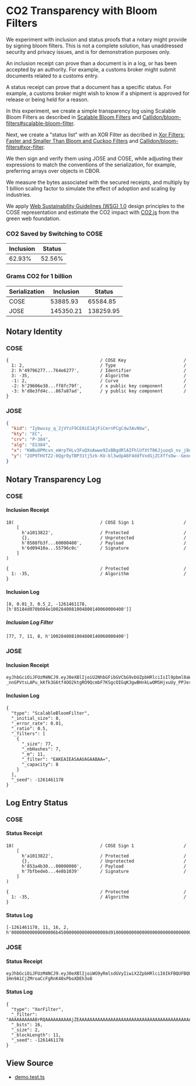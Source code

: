 
# CO2 Transparency with Bloom Filters

We experiment with inclusion and status proofs that a notary might provide by signing bloom filters.
This is not a complete solution, has unaddressed security and privacy issues, and is for demonstration purposes only.

An inclusion receipt can prove than a document is in a log, or has been accepted by an authority.
For example, a customs broker might submit documents related to a customs entry.

A status receipt can prove that a document has a specific status.
For example, a customs broker might wish to know if a shipment is approved for release or being held for a reason.

In this experiment, we create a simple transparency log using Scalable Bloom Filters as described in 
[Scalable Bloom Filters](https://citeseerx.ist.psu.edu/viewdoc/download?doi=10.1.1.725.390&rep=rep1&type=pdf) 
and [Callidon/bloom-filters#scalable-bloom-filter](https://github.com/Callidon/bloom-filters#scalable-bloom-filter).

Next, we create a "status list" with an XOR Filter as decribed in 
[Xor Filters: Faster and Smaller Than Bloom and Cuckoo Filters](https://arxiv.org/abs/1912.08258)
and [Callidon/bloom-filters#xor-filter](https://github.com/Callidon/bloom-filters#xor-filter).

We then sign and verify them using JOSE and COSE, while adjusting their expressions to match the conventions of the serialization, 
for example, preferring arrays over objects in CBOR.

We measure the bytes associated with the secured receipts, 
and multiply by 1 billion scaling factor to simulate the effect of adoption and scaling by industries.

We apply [Web Sustainability Guidelines (WSG) 1.0](https://w3c.github.io/sustyweb/) 
design principles to the COSE representation and estimate the CO2 impact with [CO2.js](https://developers.thegreenwebfoundation.org/co2js/overview/) 
from the green web foundation.

### CO2 Saved by Switching to COSE

| Inclusion  | Status |
| ------------- | ------------- |
| 62.93%  | 52.56%   |

### Grams CO2 for 1 billion

| Serialization | Inclusion     | Status        |
| ------------- | ------------- | ------------- |
| COSE  | 53885.93  | 65584.85  |
| JOSE  |  145350.21  | 138259.95  |


  

## Notary Identity

### COSE
~~~~ cbor-diag
{                                   / COSE Key                      /
  1: 2,                             / Type                          /
  2: h'49796277...764e6277',        / Identifier                    /
  3: -35,                           / Algorithm                     /
  -1: 2,                            / Curve                         /
  -2: h'29606e38...ff8fc79f',       / x public key component        /
  -3: h'd8e3fd4c...867a87ad',       / y public key component        /
}
~~~~

### JOSE
~~~~ json
{
  "kid": "Iybwusy_q_2jVYzF9CE0iE1AjFiCmrnPCgCdw3AvNbw",
  "kty": "EC",
  "crv": "P-384",
  "alg": "ES384",
  "x": "KWBuOPMcvn_eWrpTHLv3FuQXoAwwe9ZxBBgdRlAIFhlUfXtT06JjuoqS_nv_j8ef",
  "y": "2OP9THVTZ2-0Qgr0yTBP31tj5zk-KU-bl3wdpA6F4ddfVxdGjZCXffsOw--Geoet"
}
~~~~
  

## Notary Transparency Log

### COSE

#### Inclusion Receipt
~~~~ cbor-diag
18(                                 / COSE Sign 1                   /
    [
      h'a1013822',                  / Protected                     /
      {},                           / Unprotected                   /
      h'8508fb3f...60000400',       / Payload                       /
      h'6d09410a...55796c0c'        / Signature                     /
    ]
)
~~~~

~~~~ cbor-diag
{                                   / Protected                     /
  1: -35,                           / Algorithm                     /
}
~~~~

#### Inclusion Log
~~~~ cbor-diag
[8, 0.01_3, 0.5_2, -1261461178, [h'85184d070b084e1002840081004800140060000400']]
~~~~

##### Inclusion Log Filter
~~~~ cbor-diag
[77, 7, 11, 8, h'1002840081004800140060000400']
~~~~

### JOSE

#### Inclusion Receipt
~~~~ text
eyJhbGciOiJFUzM4NCJ9.eyJ0eXBlIjoiU2NhbGFibGVCbG9vbUZpbHRlciIsIl9pbml0aWFsX3NpemUiOjgsIl9lcnJvcl9yYXRlIjowLjAxLCJfcmF0aW8iOjAuNSwiX2ZpbHRlcnMiOlt7Il9zaXplIjo3NywiX25iSGFzaGVzIjo3LCJfbSI6MTEsIl9maWx0ZXIiOiJFQUtFQUlFQVNBQVVBR0FBQkFBPSIsIl9jYXBhY2l0eSI6OH1dLCJfc2VlZCI6LTEyNjE0NjExNzh9.vG5gGHp4uVlMgtnzM5k5zNw8ERcjjS6eOXnFLXs3bu3FXApxkdY-_nnGPVtsLAPu_kKfk3G6tf4OO2ktgRO9QcmbF7KSgcOIGqK3gwBHnkLwOMSHjxuUy_PPJerTWtfS
~~~~

#### Inclusion Log
~~~~ text
{
  "type": "ScalableBloomFilter",
  "_initial_size": 8,
  "_error_rate": 0.01,
  "_ratio": 0.5,
  "_filters": [
    {
      "_size": 77,
      "_nbHashes": 7,
      "_m": 11,
      "_filter": "EAKEAIEASAAUAGAABAA=",
      "_capacity": 8
    }
  ],
  "_seed": -1261461178
}
~~~~


  

## Log Entry Status

### COSE

#### Status Receipt
~~~~ cbor-diag
18(                                 / COSE Sign 1                   /
    [
      h'a1013822',                  / Protected                     /
      {},                           / Unprotected                   /
      h'853a4b30...00000000',       / Payload                       /
      h'7bfbedeb...4e8b1039'        / Signature                     /
    ]
)
~~~~

~~~~ cbor-diag
{                                   / Protected                     /
  1: -35,                           / Algorithm                     /
}
~~~~

#### Status Log
~~~~ cbor-diag
[-1261461178, 11, 16, 2, h'00000000000000006b4500000000000000008d9100000000000000000000000000000000000000000000000000000000000000000000000000000000000000000000']
~~~~

### JOSE

#### Status Receipt
~~~~ text
eyJhbGciOiJFUzM4NCJ9.eyJ0eXBlIjoiWG9yRmlsdGVyIiwiX2ZpbHRlciI6IkFBQUFBQUFBQUFCclJRQUFBQUFBQUFBQWpaRUFBQUFBQUFBQUFBQUFBQUFBQUFBQUFBQUFBQUFBQUFBQUFBQUFBQUFBQUFBQUFBQUFBQUFBQUFBQUFBQUEiLCJfYml0cyI6MTYsIl9zaXplIjoyLCJfYmxvY2tMZW5ndGgiOjExLCJfc2VlZCI6LTEyNjE0NjExNzh9.xnrmwK1lh4LgWmXUIfToIbPbhCr2WwDwQJ0lEp3tEzuYZUUAQSREnZIT4sjf5ovtxuUAu7VG9ierlSx6AtHFXmS3RuVlhI-1Hn9A1CjZMroaCcFgRnK40xPboXDEh3o8
~~~~

#### Status Log
~~~~ text
{
  "type": "XorFilter",
  "_filter": "AAAAAAAAAABrRQAAAAAAAAAAjZEAAAAAAAAAAAAAAAAAAAAAAAAAAAAAAAAAAAAAAAAAAAAAAAAAAAAAAAAAAAAA",
  "_bits": 16,
  "_size": 2,
  "_blockLength": 11,
  "_seed": -1261461178
}
~~~~


## View Source

- [demo.test.ts](https://github.com/OR13/draft-steele-spice-transparency-tokens/blob/main/test/demo.test.ts)
  